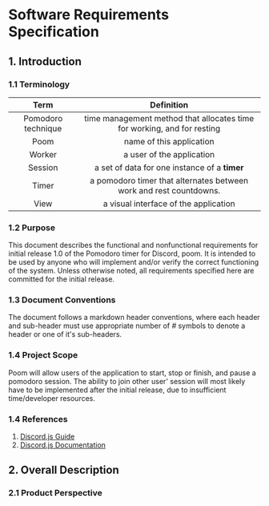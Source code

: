 # Software Requirements Specification

## 1. Introduction

### 1.1 Terminology

|        Term        |                               Definition                                |
| :----------------: | :---------------------------------------------------------------------: |
| Pomodoro technique | time management method that allocates time for working, and for resting |
|        Poom        |                        name of this application                         |
|       Worker       |                        a user of the application                        |
|      Session       |              a set of data for one instance of a **timer**              |
|       Timer        |   a pomodoro timer that alternates between work and rest countdowns.    |
|        View        |                  a visual interface of the application                  |

### 1.2 Purpose

This document describes the functional and nonfunctional requirements for initial release 1.0 of the
Pomodoro timer for Discord, poom. It is intended to be used by anyone who will implement and/or verify the correct functioning of the system. Unless otherwise noted, all requirements specified here are committed for the initial release.

### 1.3 Document Conventions

The document follows a markdown header conventions, where each header and sub-header must use appropriate number of _#_ symbols to denote a header or one of it's sub-headers.

### 1.4 Project Scope

Poom will allow users of the application to start, stop or finish, and pause a pomodoro session. The ability to join other user' session will most likely have to be implemented after the initial release, due to insufficient time/developer resources.

### 1.4 References

1. [Discord.js Guide](https://discordjs.guide/#before-you-begin)
2. [Discord.js Documentation](https://old.discordjs.dev/#/docs/discord.js/14.13.0/general/welcome)

## 2. Overall Description

### 2.1 Product Perspective
